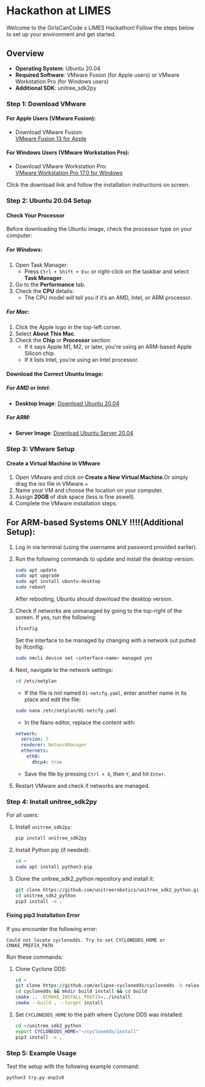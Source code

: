 # Hackathon at LIMES

Welcome to the GirlsCanCode x LIMES Hackathon! Follow the steps below to set up your environment and get started. 

## Overview

- **Operating System**: Ubuntu 20.04
- **Required Software**: VMware Fusion (for Apple users) or VMware Workstation Pro (for Windows users)
- **Additional SDK**: unitree_sdk2py

### Step 1: Download VMware

#### For Apple Users (VMware Fusion):
- Download VMware Fusion:  
  [VMware Fusion 13 for Apple](https://support.broadcom.com/group/ecx/productfiles?subFamily=VMware%20Fusion&displayGroup=VMware%20Fusion%2013&release=13.6.3&os=&servicePk=&language=EN&freeDownloads=true)

#### For Windows Users (VMware Workstation Pro):
- Download VMware Workstation Pro:  
  [VMware Workstation Pro 17.0 for Windows](https://support.broadcom.com/group/ecx/productfiles?subFamily=VMware%20Workstation%20Pro&displayGroup=VMware%20Workstation%20Pro%2017.0%20for%20Windows&release=17.6.3&os=&servicePk=&language=EN&freeDownloads=true)

Click the download link and follow the installation instructions on screen.

### Step 2: Ubuntu 20.04 Setup

#### Check Your Processor

Before downloading the Ubuntu image, check the processor type on your computer:

##### For Windows:
1. Open Task Manager:
   - Press `Ctrl + Shift + Esc` or right-click on the taskbar and select **Task Manager**.
2. Go to the **Performance** tab.
3. Check the **CPU** details:
   - The CPU model will tell you if it’s an AMD, Intel, or ARM processor.

##### For Mac:
1. Click the Apple logo in the top-left corner.
2. Select **About This Mac**.
3. Check the **Chip** or **Processor** section:
   - If it says Apple M1, M2, or later, you're using an ARM-based Apple Silicon chip.
   - If it lists Intel, you're using an Intel processor.

#### Download the Correct Ubuntu Image:

##### For **AMD** or **Intel**:
- **Desktop Image**: [Download Ubuntu 20.04](https://releases.ubuntu.com/focal/)

##### For **ARM**:
- **Server Image**: [Download Ubuntu Server 20.04](https://cdimage.ubuntu.com/releases/20.04.3/release/)

### Step 3: VMware Setup

#### Create a Virtual Machine in VMware

1. Open VMware and click on **Create a New Virtual Machine**.Or simply drag the iso file in VMware.+
4. Name your VM and choose the location on your computer.
5. Assign  **20GB** of disk space (less is fine aswell).
6. Complete the VMware installation steps.

## For ARM-based Systems ONLY !!!!(Additional Setup):

1. Log in via terminal (using the username and password provided earlier).
2. Run the following commands to update and install the desktop version:

    ```bash
    sudo apt update
    sudo apt upgrade
    sudo apt install ubuntu-desktop
    sudo reboot
    ```

    After rebooting, Ubuntu should download the desktop version.

3. Check if networks are unmanaged by going to the top-right of the screen. If yes, run the following:

    ```bash
    ifconfig
    ```

    Set the interface to be managed by changing <interface-name> with a network out putted by ifconfig:

    ```bash
    sudo nmcli device set <interface-name> managed yes
    ```

4. Next, navigate to the network settings:

    ```bash
    cd /etc/netplan
    ```

    - If the file is not named `01-netcfg.yaml`, enter another name in its place and edit the file:

    ```bash
    sudo nano /etc/netplan/01-netcfg.yaml
    ```

    - In the Nano editor, replace the content with:

    ```yaml
    network:
      version: 2
      renderer: NetworkManager
      ethernets:
        eth0:
          dhcp4: true
    ```

    - Save the file by pressing `Ctrl + X`, then `Y`, and hit `Enter`.

5. Restart VMware and check if networks are managed.

### Step 4: Install unitree_sdk2py

For all users:

1. Install `unitree_sdk2py`:

    ```bash
    pip install unitree_sdk2py
    ```

2. Install Python pip (if needed):

    ```bash
    cd ~
    sudo apt install python3-pip
    ```

3. Clone the unitree_sdk2_python repository and install it:

    ```bash
    git clone https://github.com/unitreerobotics/unitree_sdk2_python.git
    cd unitree_sdk2_python
    pip3 install -e .
    ```

#### Fixing pip3 Installation Error

If you encounter the following error:

  ```Could not locate cyclonedds. Try to set CYCLONEDDS_HOME or CMAKE_PREFIX_PATH  ```


Run these commands:

1. Clone Cyclone DDS:

    ```bash
    cd ~
    git clone https://github.com/eclipse-cyclonedds/cyclonedds -b releases/0.10.x
    cd cyclonedds && mkdir build install && cd build
    cmake .. -DCMAKE_INSTALL_PREFIX=../install
    cmake --build . --target install
    ```

2. Set `CYCLONEDDS_HOME` to the path where Cyclone DDS was installed:

    ```bash
    cd ~/unitree_sdk2_python
    export CYCLONEDDS_HOME="~/cyclonedds/install"
    pip3 install -e .
    ```

### Step 5: Example Usage

Test the setup with the following example command:

```bash
python3 try.py enp2s0
```
